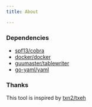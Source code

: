 ```yaml
---
title: About

---
```



### Dependencies

  * [spf13/cobra](https://github.com/spf13/cobra)
  * [docker/docker](https://github.com/docker/docker)
  * [guumaster/tablewriter](https://github.com/guumaster/tablewriter)
  * [go-yaml/yaml](https://github.com/go-yaml/yaml)

### Thanks

This tool is inspired by [txn2/txeh](https://github.com/txn2/txeh)
